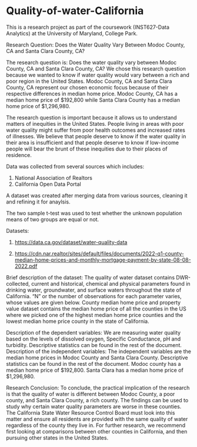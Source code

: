 # Quality-of-water-California

This is a research project as part of the coursework (INST627-Data Analytics) at the University of Maryland, College Park.

Research Question: Does the Water Quality Vary Between Modoc County, CA and Santa Clara County, CA?

The research question is: Does the water quality vary between Modoc County, CA and Santa Clara County, CA? We chose this research question because we wanted to know if water quality would vary between a rich and poor region in the United States. Modoc County, CA and Santa Clara County, CA represent our chosen economic focus because of their respective differences in median home price. Modoc County, CA has a median home price of $192,800 while Santa Clara County has a median home price of $1,296,980. 

The research question is important because it allows us to understand matters of inequities in the United States. People living in areas with poor water quality might suffer from poor health outcomes and increased rates of illnesses. We believe that people deserve to know if the water quality in their area is insufficient and that people deserve to know if low-income people will bear the brunt of these inequities due to their places of residence.


Data was collected from several sources which includes:

1. National Association of Realtors
2. California Open Data Portal

A dataset was created after merging data from various sources, cleaning it and refining it for anaylsis.

The two sample t-test was used to test whether the unknown population means of two groups are equal or not.


Datasets:
1. https://data.ca.gov/dataset/water-quality-data

2. https://cdn.nar.realtor/sites/default/files/documents/2022-q1-county-median-home-prices-and-monthly-mortgage-payment-by-state-08-08-2022.pdf

Brief description of the dataset:
The quality of water dataset contains DWR-collected, current and historical, chemical and physical parameters found in drinking water, groundwater, and surface waters throughout the state of California. “N” or the number of observations for each parameter varies, whose values are given below.
County median home price and property value dataset contains the median home price of all the counties in the US where we picked one of the highest median home price counties and the lowest median home price county in the state of California.

Description of the dependent variables:
We are measuring water quality based on the levels of dissolved oxygen, Specific Conductance, pH and turbidity. Descriptive statistics can be found in the rest of the document.
Description of the independent variables:
The independent variables are the median home prices in Modoc County and Santa Clara County. Descriptive statistics can be found in the rest of the document. Modoc county has a median home price of $192,800. Santa Clara has a median home price of $1,296,980.


Research Conclusion:
To conclude, the practical implication of the research is that the quality of water is different between Modoc County, a poor county, and Santa Clara County, a rich county. The findings can be used to study why certain water quality parameters are worse in these counties. The California State Water Resource Control Board must look into this matter and ensure all residents are provided with the same quality of water regardless of the county they live in. For further research, we recommend first looking at comparisons between other counties in California, and then pursuing other states in the United States. 


